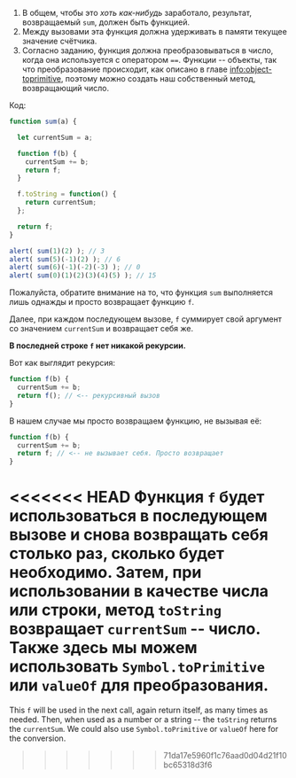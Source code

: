 
1. В общем, чтобы это *хоть как-нибудь* заработало, результат, возвращаемый `sum`, должен быть функцией.
2. Между вызовами эта функция должна удерживать в памяти текущее значение счётчика.
3. Согласно заданию, функция должна преобразовываться в число, когда она используется с оператором `==`. Функции -- объекты, так что преобразование происходит, как описано в главе <info:object-toprimitive>, поэтому можно создать наш собственный метод, возвращающий число.

Код:

```js demo run
function sum(a) {

  let currentSum = a;

  function f(b) {
    currentSum += b;
    return f;
  }

  f.toString = function() {
    return currentSum;
  };

  return f;
}

alert( sum(1)(2) ); // 3
alert( sum(5)(-1)(2) ); // 6
alert( sum(6)(-1)(-2)(-3) ); // 0
alert( sum(0)(1)(2)(3)(4)(5) ); // 15
```

Пожалуйста, обратите внимание на то, что функция `sum` выполняется лишь однажды и просто возвращает функцию `f`.

Далее, при каждом последующем вызове, `f` суммирует свой аргумент со значением `currentSum` и возвращает себя же. 

**В последней строке `f` нет никакой рекурсии.**

Вот как выглядит рекурсия:

```js
function f(b) {
  currentSum += b;
  return f(); // <-- рекурсивный вызов
}
```

В нашем случае мы просто возвращаем функцию, не вызывая её:

```js
function f(b) {
  currentSum += b;
  return f; // <-- не вызывает себя. Просто возвращает 
}
```

<<<<<<< HEAD
Функция `f` будет использоваться в последующем вызове и снова возвращать себя столько раз, сколько будет необходимо. Затем, при использовании в качестве числа или строки, метод `toString` возвращает `currentSum` -- число. Также здесь мы можем использовать `Symbol.toPrimitive` или `valueOf` для преобразования.
=======
This `f` will be used in the next call, again return itself, as many times as needed. Then, when used as a number or a string -- the `toString` returns the `currentSum`. We could also use `Symbol.toPrimitive` or `valueOf` here for the conversion.
>>>>>>> 71da17e5960f1c76aad0d04d21f10bc65318d3f6
